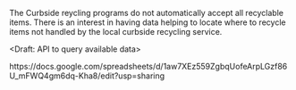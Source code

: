 The Curbside reycling  programs do not automatically accept all recyclable items.
There is an interest in having data helping to locate where to recycle items not handled by the local curbside recycling service.

<Draft:  API to query available data>

<Draft of the data>
https://docs.google.com/spreadsheets/d/1aw7XEz559ZgbqUofeArpLGzf86U_mFWQ4gm6dq-Kha8/edit?usp=sharing
<Data>

